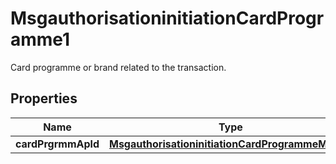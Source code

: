 

# MsgauthorisationinitiationCardProgramme1

Card programme or brand related to the transaction.

## Properties

| Name | Type | Description | Notes |
|------------ | ------------- | ------------- | -------------|
|**cardPrgrmmApld** | [**MsgauthorisationinitiationCardProgrammeMode1**](MsgauthorisationinitiationCardProgrammeMode1.md) |  |  [optional] |



